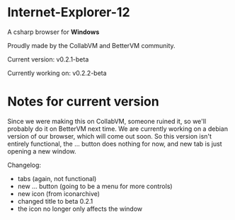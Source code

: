 # Internet-Explorer-12
A csharp browser for <b>Windows</b>

Proudly made by the CollabVM and BetterVM community.

Current version: v0.2.1-beta

Currently working on: v0.2.2-beta

# Notes for current version
Since we were making this on CollabVM, someone ruined it, so we'll probably do it on BetterVM next time. We are currently working on a debian version of our browser, which will come out soon. So this version isn't entirely functional, the ... button does nothing for now, and new tab is just opening a new window.

Changelog:
- tabs (again, not functional)
- new ... button (going to be a menu for more controls)
- new icon (from iconarchive)
- changed title to beta 0.2.1
- the icon no longer only affects the window
